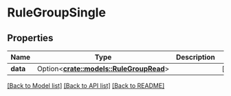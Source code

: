 # RuleGroupSingle

## Properties

Name | Type | Description | Notes
------------ | ------------- | ------------- | -------------
**data** | Option<[**crate::models::RuleGroupRead**](RuleGroupRead.md)> |  | [optional]

[[Back to Model list]](../README.md#documentation-for-models) [[Back to API list]](../README.md#documentation-for-api-endpoints) [[Back to README]](../README.md)


